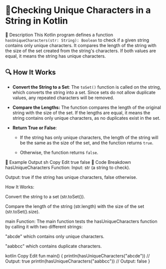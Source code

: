 # 📌Checking Unique Characters in a String in Kotlin
🚀 Description
This Kotlin program defines a function `hasUniqueCharacters(str: String): Boolean` to check if a given string contains only unique characters. 
It compares the length of the string with the size of the set created from the string's characters. If both values are equal, it means the string has unique characters.

## 🔍 How It Works
- **Convert the String to a Set**:
    The `toSet()` function is called on the string, which converts the string into a set. Since sets do not allow duplicate values, any repeated characters will be removed.

- **Compare the Lengths:**
    The function compares the length of the original string with the size of the set. If the lengths are equal, it means the string contains only unique characters, as no duplicates exist in the set.

- **Return True or False**:

    - If the string has only unique characters, the length of the string will be the same as the size of the set, and the function returns `true`.

    - Otherwise, the function returns `false`.

🎯 Example Output
sh
Copy
Edit
true
false
📂 Code Breakdown
hasUniqueCharacters Function:
Input: str (a string to check).

Output: true if the string has unique characters, false otherwise.

How It Works:

Convert the string to a set (str.toSet()).

Compare the length of the string (str.length) with the size of the set (str.toSet().size).

main Function:
The main function tests the hasUniqueCharacters function by calling it with two different strings:

"abcde" which contains only unique characters.

"aabbcc" which contains duplicate characters.

kotlin
Copy
Edit
fun main() {
    println(hasUniqueCharacters("abcde"))  // Output: true
    println(hasUniqueCharacters("aabbcc"))  // Output: false
}
